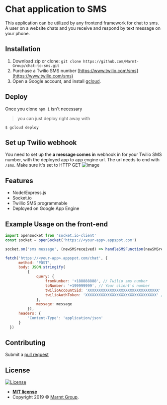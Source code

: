 # Chat application to SMS

This application can be utilized by any frontend framework for chat to sms. A user on a website chats and you receive and respond by text message on your phone.

## Installation
1. Download zip or clone: `git clone https://github.com/Marmt-Group/chat-to-sms.git`
2. Purchase a Twilio SMS number [https://www.twilio.com/sms](https://www.twilio.com/sms)
3. Open a Google account, and install [gcloud](https://cloud.google.com/sdk/install).

## Deploy
Once you clone `npm i` isn't necessary

> you can just deploy right away with 

```shell
$ gcloud deploy
```

## Set up Twilio webhook
You need to set up the **a message comes in** webhook in for your Twilio SMS number, with the deployed app to app engine url. The url needs to end with `/sms`. Make sure it's set to HTTP GET
![image](https://user-images.githubusercontent.com/3498223/59966841-c0332400-94d6-11e9-81a5-d6f228b4f018.png)

## Features
* Node/Express.js
* Socket.io
* Twillio SMS programmable
* Deployed on Google App Engine

## Example Usage on the front-end

```javascript
import openSocket from 'socket.io-client'
const socket = openSocket('https://<your-app>.appspot.com')

socket.on('sms message', (newSMSreceived) => handleSMSFunction(newSMSreceived))

fetch('https://<your-app>.appspot.com/chat', {
      method: 'POST',
      body: JSON.stringify(
          { 
              query: { 
                  fromNumber: '+188888888', // Twilio sms number
                  toNumber: '+199999999', // Your client's number
                  twilioAccountSid: 'XXXXXXXXXXXXXXXXXXXXXXXXXXXXXXXX', // retrieve from Twilio console
                  twilioAuthToken: 'XXXXXXXXXXXXXXXXXXXXXXXXXXXXXXXX' // retrieve from Twilio console
              },
              message: message
          }),
      headers: {
          'Content-Type': 'application/json'
      }
  })
```

## Contributing

Submit a [pull request](https://github.com/Marmt-Group/chat-to-sms/pulls)

## License

[![License](http://img.shields.io/:license-mit-blue.svg?style=flat-square)](http://badges.mit-license.org)

- **[MIT license](http://opensource.org/licenses/mit-license.php)**
- Copyright 2019 © <a href="https://marmt.io" target="_blank">Marmt Group</a>.
